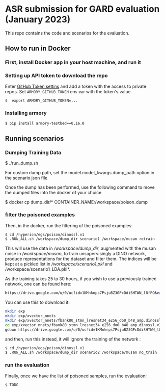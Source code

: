 # ASR submission for GARD evaluation (January 2023)

This repo contains the code and scenarios for the evaluation.

## How to run in Docker

### First, install Docker app in your host machine, and run it

### Setting up API token to download the repo

Enter [GitHub Token settins](https://github.com/settings/tokens) and add a token with the access to private repos.
Set `ARMORY_GITHUB_TOKEN` env var with the token's value.

```bash
$  export ARMORY_GITHUB_TOKEN=...
```

### Installing armory

```bash
$ pip install armory-testbed==0.16.0
```


## Running scenarios
### Dumping Training Data

$ ./run_dump.sh

For custom dump path, set the model.model_kwargs.dump_path option in the scenario json file.

Once the dump has been performed, use the following command to move the dumped files into the docker of your choice:

$ docker cp dump_dir/* CONTAINER_NAME:/workspace/poison_dump

### filter the poisoned examples
Then, in the docker, run the filtering of the poisoned examples:
```bash
$ cd /hyperion/egs/poison/dinossl.v1
$ .RUN_ALL.sh /workspace/dump_dir scenario1 /workspace/musan retrain
```
This will use the data in */workspace/dump_dir*, augmented with the musan noise in */workspace/musan*,
to train unsupervisingly a DINO network, produce representations for the dataset and filter them.
The indices will be kept at a pickled list in */workspace/scenario1.pkl* and /workspace/scenario1_LDA.pkl*.

As the training takes 25 to 30 hours, if you wish to use a previously trained network, one can be found here:
```bash
https://drive.google.com/u/0/uc?id=1KMnknps7PsjuBZ3GPcDdiSHTWN_l8fFQ&export=download
```
You can use this to download it:
```bash
mkdir exp
mkdir exp/xvector_nnets
mkdir exp/xvector_nnets/fbank80_stmn_lresnet34_e256_do0_b48_amp.dinossl.v1
cd exp/xvector_nnets/fbank80_stmn_lresnet34_e256_do0_b48_amp.dinossl.v1
gdown https://drive.google.com/u/0/uc?id=1KMnknps7PsjuBZ3GPcDdiSHTWN_l8fFQ&export=download
```

and then, run this instead, it will ignore the training of the network :

```bash
$ cd /hyperion/egs/poison/dinossl.v1
$ .RUN_ALL.sh /workspace/dump_dir scenario2 /workspace/musan no_train
```

### run the evaluation
Finally, once we have the list of poisoned samples, run the evaluation:
```bash
$ TODO
```
